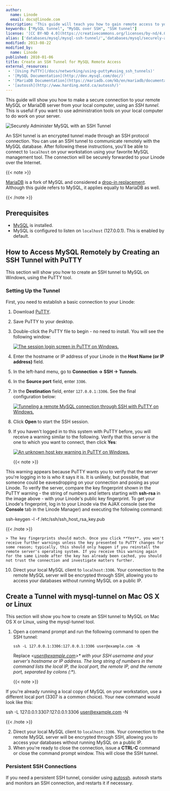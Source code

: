 ```yaml
---
author:
  name: Linode
  email: docs@linode.com
description: 'This guide will teach you how to gain remote access to your MySQL Database using an SSH tunnel.'
keywords: ["MySQL tunnel", "MySQL over SSH", "SSH tunnel"]
license: '[CC BY-ND 4.0](https://creativecommons.org/licenses/by-nd/4.0)'
alias: ['databases/mysql/mysql-ssh-tunnel/','databases/mysql/securely-administer-mysql-with-an-ssh-tunnel']
modified: 2013-08-22
modified_by:
  name: Linode
published: 2010-01-06
title: Create an SSH Tunnel for MySQL Remote Access
external_resources:
 - '[Using PuTTY](/docs/networking/using-putty#using_ssh_tunnels)'
 - '[MySQL Documentation](http://dev.mysql.com/doc/)'
 - '[MariaDB Documentation](https://mariadb.com/kb/en/mariadb/documentation/)'
 - '[autossh](http://www.harding.motd.ca/autossh/)'
---
```


This guide will show you how to make a secure connection to your remote MySQL or MariaDB server from your local computer, using an *SSH tunnel*. This is useful if you want to use administration tools on your local computer to do work on your server.

![Securely Administer MySQL with an SSH Tunnel](/docs/assets/securely-administer-mysql-with-an-ssh-tunnel.png)

An SSH tunnel is an encrypted tunnel made through an SSH protocol connection. You can use an SSH tunnel to communicate remotely with the MySQL database.
After following these instructions, you'll be able to connect to `localhost` on your workstation using your favorite MySQL management tool. The connection will be securely forwarded to your Linode over the Internet.

{{< note >}}

[MariaDB](https://mariadb.com/) is a fork of MySQL and considered a [drop-in replacement](https://mariadb.com/kb/en/mariadb/mariadb-vs-mysql-compatibility/). Although this guide refers to MySQL, it applies equally to MariaDB as well.

{{< /note >}}

## Prerequisites

-   [MySQL](/docs/hosting-website#sph_installing-mysql) is installed.
-   MySQL is configured to listen on `localhost` (127.0.0.1). This is enabled by default.

## How to Access MySQL Remotely by Creating an SSH Tunnel with PuTTY

This section will show you how to create an SSH tunnel to MySQL on Windows, using the PuTTY tool.

### Setting Up the Tunnel

First, you need to establish a basic connection to your Linode:

1.  Download [PuTTY](http://www.chiark.greenend.org.uk/~sgtatham/putty/download.html).
2.  Save PuTTY to your desktop.
3.  Double-click the PuTTY file to begin - no need to install. You will see the following window:

    [![The session login screen in PuTTY on Windows.](/docs/assets/361-putty-01-session.png)](/docs/assets/361-putty-01-session.png)

4.  Enter the hostname or IP address of your Linode in the **Host Name (or IP address)** field.
5.  In the left-hand menu, go to **Connection -\> SSH -\> Tunnels**.
6.  In the **Source port** field, enter `3306`.
7.  In the **Destination** field, enter `127.0.0.1:3306`. See the final configuration below:

    [![Tunneling a remote MySQL connection through SSH with PuTTY on Windows.](/docs/assets/363-putty-04-mysql-ssh-tunnel.png)](/docs/assets/363-putty-04-mysql-ssh-tunnel.png)

8.  Click **Open** to start the SSH session.
9.  If you haven't logged in to this system with PuTTY before, you will receive a warning similar to the following. Verify that this server is the one to which you want to connect, then click **Yes**:

    [![An unknown host key warning in PuTTY on Windows.](/docs/assets/362-putty-02-host-key-warning.png)](/docs/assets/362-putty-02-host-key-warning.png)

    {{< note >}}

This warning appears because PuTTY wants you to verify that the server you're logging in to is who it says it is. It is unlikely, but possible, that someone could be eavesdropping on your connection and posing as your Linode. To verify the server, compare the key fingerprint shown in the PuTTY warning - the string of numbers and letters starting with **ssh-rsa** in the image above - with your Linode's public key fingerprint. To get your Linode's fingerprint, log in to your Linode via the AJAX console (see the **Console** tab in the Linode Manager) and executing the following command:

ssh-keygen -l -f /etc/ssh/ssh\_host\_rsa\_key.pub

{{< /note >}}

    > The key fingerprints should match. Once you click **Yes**, you won't receive further warnings unless the key presented to PuTTY changes for some reason; typically, this should only happen if you reinstall the remote server's operating system. If you receive this warning again for the same Linode after the key has already been cached, you should not trust the connection and investigate matters further.

10. Direct your local MySQL client to `localhost:3306`. Your connection to the remote MySQL server will be encrypted through SSH, allowing you to access your databases without running MySQL on a public IP.

## Create a Tunnel with mysql-tunnel on Mac OS X or Linux

This section will show you how to create an SSH tunnel to MySQL on Mac OS X or Linux, using the mysql-tunnel tool.

1.  Open a command prompt and run the following command to open the SSH tunnel:

        ssh -L 127.0.0.1:3306:127.0.0.1:3306 user@example.com -N

    Replace <**user@example.com*>\* with your SSH username and your server's hostname or IP address. The long string of numbers in the command lists the local IP, the local port, the remote IP, and the remote port, separated by colons (**:**).

    {{< note >}}

If you're already running a local copy of MySQL on your workstation, use a different local port (3307 is a common choice). Your new command would look like this:

ssh -L 127.0.0.1:3307:127.0.0.1:3306 user@example.com -N

{{< /note >}}

2.  Direct your local MySQL client to `localhost:3306`. Your connection to the remote MySQL server will be encrypted through SSH, allowing you to access your databases without running MySQL on a public IP.
3.  When you're ready to close the connection, issue a **CTRL-C** command or close the command prompt window. This will close the SSH tunnel.

### Persistent SSH Connections

If you need a persistent SSH tunnel, consider using [autossh](http://www.harding.motd.ca/autossh/). autossh starts and monitors an SSH connection, and restarts it if necessary.
